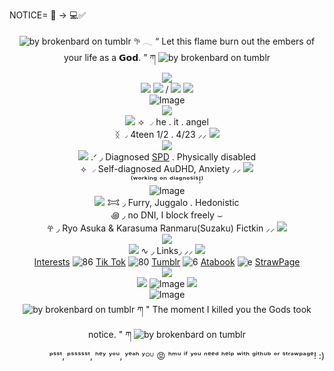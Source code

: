 NOTICE= 📵 -> 💻✅
<div align="center">
 <img src="https://files.catbox.moe/q5zo9k.gif" alt="by brokenbard on tumblr">
𖧧 𓂃 “ Let this flame burn out the embers of your life as a 𝗚𝗼𝗱. ” ཀ
 <img src="https://files.catbox.moe/0pn71q.gif" alt="by brokenbard on tumblr"
</div>
 <div align="center">
  <img src="https://media.discordapp.net/attachments/1131737988410396822/1356784561719349470/Karasuma_Ranmaru__1_-removebg-preview_2.png?ex=67edd397&amp;is=67ec8217&amp;hm=ee7b31d58b2f95de32a79d9c49996b1a35f2f67d982685fb057f7f70c1146938&amp;=&amp;format=webp&amp;quality=lossless&amp;width=321&amp;height=376">
</div>
<div align="center">
  <img src="https://github.com/user-attachments/assets/fb8f235b-e0a3-442d-b1f2-e3c02ffddc7f"> <img src="https://github.com/user-attachments/assets/bd4228d6-1024-4fdd-b7db-a2987c3a52e9"> / <img src="https://github.com/user-attachments/assets/100d335a-eab6-43f5-ba12-1cc8651ff702"> <img src="https://github.com/user-attachments/assets/c542ee26-2c83-4a4d-b6d0-eeb3ec8d8883">
</div>
<div align="center">
   <img src="https://media.discordapp.net/attachments/1131737988410396822/1356787993028984992/1.jpeg?ex=67edd6c9&amp;is=67ec8549&amp;hm=d08abbceb032ef6a99c5da1b7b192b4bb87fd457732dfcf8de1d15e124b77d19&amp;=&amp;format=webp&amp;width=485&amp;height=162" alt="Image">
</div>
<div align="center">
   <img src="https://pixelsafari.neocities.org/dividers/heartbeat.gif">
</div>
<div align="center">
   <img src="https://pixelsafari.neocities.org/favicon/fashion/bow/white1.gif"> ⟢ ◞  he .  it  . angel
</div>
<div align="center">
 ᛝ ◞ 4teen 1/2 . 4/23 ⸝⸝ <img src="https://pixelsafari.neocities.org/favicon/fashion/bow/white1.gif">
</div>
<div align="center">
   <img src="https://pixelsafari.neocities.org/dividers/heartbeat.gif">
</div>
<div align="center">
   <img src="https://pixelsafari.neocities.org/favicon/fashion/bow/white2.gif"> .ᐟ ◞ Diagnosed <a href="https://familydoctor.org/condition/sensory-processing-disorder-spd/">SPD</a> . Physically disabled
</div>
<div align="center">
⟡ ◞ Self-diagnosed AuDHD, Anxiety ⸝⸝ <img src="https://pixelsafari.neocities.org/favicon/fashion/bow/white2.gif">
</div>
<div align="center">
⁽ʷᵒʳᵏⁱⁿᵍ ᵒⁿ ᵈⁱᵃᵍⁿᵒˢⁱˢ!⁾
</div>
<div align="center">
   <img src="https://media.discordapp.net/attachments/1131737988410396822/1356836648008155237/thelazysongg_1.jpeg?ex=67ee0419&amp;is=67ecb299&amp;hm=7e817ecf8a462042d7d9ff60c49a5343557b5ae22ef7102668cb3ddb4402fee8&amp;=&amp;format=webp&amp;width=520&amp;height=173" alt="Image">
</div>
<div align="center">
  <img src="https://pixelsafari.neocities.org/favicon/fashion/bow/black2.gif"> 𐂯 ◞ Furry, Juggalo . Hedonistic
</div>
<div align="center">
  ꩜ ◞ no DNI, I block freely ⌣
</div>
<div align="center">
 𖣂 ◞ Ryo Asuka & Karasuma Ranmaru(Suzaku) Fictkin ⸝⸝ <img src="https://pixelsafari.neocities.org/favicon/fashion/bow/black2.gif">
</div>
<div align="center">
   <img src="https://pixelsafari.neocities.org/dividers/heartbeat2.gif">
</div>
<div align="center">
 <img src="https://pixelsafari.neocities.org/favicon/fashion/bow/black7.gif"> ∿ ◞ <a>Links</a>◞ ⸝⸝ <img src="https://pixelsafari.neocities.org/favicon/fashion/bow/black7.gif">
<div align="center">
  <a href="https://github.com/1certifiedsilly/Interests">Interests</a> <img src="https://file.garden/Zj8MKPoh-G9Y8EJE/pixels/grayscale/IMG_4124.png" alt="86"> <a href="https://www.tiktok.com/@inkhasrings_">Tik Tok</a> <img src="https://files.catbox.moe/mg8iry.gif" alt="80"> <a href="https://www.tumblr.com/inklovesjellyfish">Tumblr</a> <img src="https://file.garden/Zj8MKPoh-G9Y8EJE/pixels/green/IMG_4300.gif" alt="6"> <a href="https://ryoswings.atabook.org">Atabook</a> <img src="https://file.garden/Zj8MKPoh-G9Y8EJE/pixels/grayscale/a4d95236.gif" alt="e"> <a href="https://ryoswings.straw.page/">StrawPage</a>
</div>
<div align="center">
   <img src="https://pixelsafari.neocities.org/dividers/heartbeat2.gif">
</div>
<div align="center">
   <img src="https://github.com/user-attachments/assets/05bcaef3-2b62-47b5-a51b-23bbce7b6c10"> <img src="https://media.discordapp.net/attachments/1131737988410396822/1357128689997058282/favicon-32x32.png?ex=67ef1415&amp;is=67edc295&amp;hm=f42f2fa4c0ed27a2d81e86621020a145c4a1f41855b5ccfb84a0e6a819eb96c6&amp;=&amp;format=webp&amp;quality=lossless&amp;width=40&amp;height=40" alt="Image""> <img src="https://github.com/user-attachments/assets/9c552344-9ea6-4eba-8de1-7fa95eca56b2">
</div>
<div align="center">
   <img src="https://media.discordapp.net/attachments/1131737988410396822/1357134943066656889/Karasuma_Ranmaru-removebg-preview_1.png?ex=67ef19e8&amp;is=67edc868&amp;hm=8b26dcf4195deb852cff9a082d5c6428157fbe8fdaff77192260481183eafbb8&amp;=&amp;format=webp&amp;quality=lossless&amp;width=447&amp;height=252" alt="Image"">
</div>
<div align="center">
<img src="https://files.catbox.moe/ll9q5c.gif" alt="by brokenbard on tumblr"> ཀ " The moment I killed you the Gods took notice. " ཀ <img src="https://files.catbox.moe/hqdtvl.gif" alt="by brokenbard on tumblr">
</div>






<div align="right">
ᵖˢˢᵗ, ᵖˢˢˢˢˢᵗ, ʰᵉʸ ʸᵒᵘ, ʸᵉᵃʰ ʸᴼᵁ 😡 ʰᵐᵘ ⁱᶠ ʸᵒᵘ ⁿᵉᵉᵈ ʰᵉˡᵖ ʷⁱᵗʰ ᵍⁱᵗʰᵘᵇ ᵒʳ ˢᵗʳᵃʷᵖᵃᵍᵉ! :)
</div>
